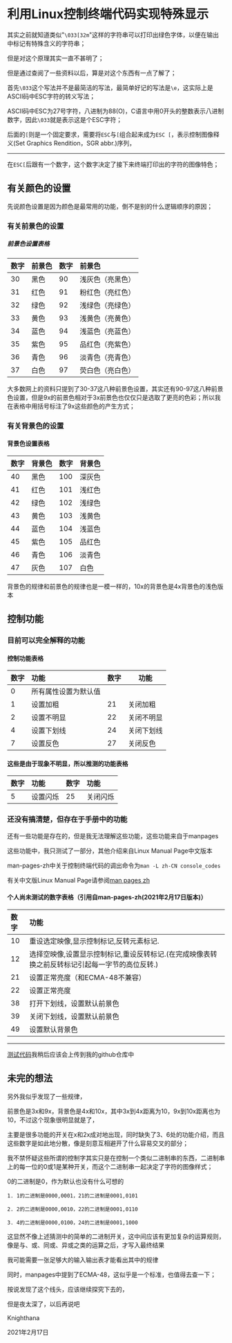 <meta name="created" content="2021-02-17">

# 利用Linux控制终端代码实现特殊显示

其实之前就知道类似"`\033[32m`"这样的字符串可以打印出绿色字体，以便在输出中标记有特殊含义的字符串；

但是对这个原理其实一直不甚明了；

但是通过查阅了一些资料以后，算是对这个东西有一点了解了；

首先`\033`这个写法并不是最简洁的写法，最简单好记的写法是`\e`，这实际上是ASCII码中ESC字符的转义写法；

ASCII码中ESC为27号字符，八进制为88(O)，C语言中用0开头的整数表示八进制数字，因此`\033`就是表示这是个ESC字符；

后面的`[`则是一个固定要求，需要将`ESC`与`[`组合起来成为`ESC [`，表示控制图像释义(Set Graphics Rendition，SGR abbr.)序列，

-----------------------------------------------------------------

在`ESC[`后跟有一个数字，这个数字决定了接下来终端打印出的字符的图像特色；

## 有关颜色的设置

先说颜色设置是因为颜色是最常用的功能，倒不是别的什么逻辑顺序的原因；

### 有关前景色的设置

##### 前景色设置表格

|数字|前景色|数字|前景色|
|:---|:------|:---|:------|
|30|黑色|90|浅灰色（亮黑色）|
|31|红色|91|粉红色（亮红色）|
|32|绿色|92|浅绿色（亮绿色）|
|33|黄色|93|浅黄色（亮黄色）|
|34|蓝色|94|浅蓝色（亮蓝色）|
|35|紫色|95|品红色（亮紫色）|
|36|青色|96|淡青色（亮青色）|
|37|白色|97|荧白色（亮白色）|

大多数网上的资料只提到了30-37这八种前景色设置，其实还有90-97这八种前景色设置，但是9x的前景色相对于3x前景色也仅仅只是选取了更亮的色彩；所以我在表格中用括号标注了9x这些颜色的产生方式；

### 有关背景色的设置

#### 背景色设置表格

|数字|背景色|数字|背景色|
|:---|:----|:---|:----|
|40|黑色|100|深灰色|
|41|红色|101|浅红色|
|42|绿色|102|浅绿色|
|43|黄色|103|浅黄色|
|44|蓝色|104|浅蓝色|
|45|紫色|105|品红色|
|46|青色|106|淡青色|
|47|灰色|107|白色|

背景色的规律和前景色的规律也是一模一样的，10x的背景色是4x背景色的浅色版本

## 控制功能

### 目前可以完全解释的功能

#### 控制功能表格

|数字|功能|数字|功能|
|:---|:---|:---|---|
|0|所有属性设置为默认值|
|1|设置加粗|21|关闭加粗|
|2|设置不明显|22|关闭不明显|
|4|设置下划线|24|关闭下划线|
|7|设置反色|27|关闭反色|

#### 这些是由于现象不明显，所以推测的功能表格

|数字|功能|数字|功能|
|:---|:---|:---|:---|
|5|设置闪烁|25|关闭闪烁|

### 还没有搞清楚，但存在于手册中的功能

还有一些功能是存在的，但是我无法理解这些功能，这些功能来自于manpages

这些功能中，我只测试了一部分，其他介绍来自Linux Manual Page中文版本

man-pages-zh中关于控制终端代码的调出命令为`man -L zh-CN console_codes`

有关中文版Linux Manual Page请参阅[man pages zh](https://github.com/man-pages-zh/manpages-zh)

#### 个人尚未测试的数字表格（引用自man-pages-zh(2021年2月17日版本)）

|数字|功能|
|:---|:----|
|10|重设选定映像,显示控制标记,反转元素标记.|
|12|选择空映像,设置显示控制标记,重设反转标记.(在完成映像表转换之前反转标记引起每一字节的高位反转.)|
|21|设置正常亮度（和ECMA-48不兼容）|
|22|设置正常亮度|
|38|打开下划线，设置默认前景色|
|39|关闭下划线，设置默认前景色|
|49|设置默认背景色|

---------------------------------------------------

[测试代码]((https://github.com/Knighthana/Gulog_Experiment_Codes/tree/main/SGR_test))我稍后应该会上传到我的github仓库中


## 未完的想法

另外我似乎发现了一些规律，

前景色是3x和9x，背景色是4x和10x，其中3x到4x距离为10，9x到10x距离也为10，不过这个现象很明显就是了，

主要是很多功能的开关在x和2x成对地出现，同时缺失了3、6处的功能介绍，而且这些数字是如此地分散，像是刻意互相避开了什么容易交叉的部分；

我不禁怀疑这些所谓的控制字其实只是在控制一个类似二进制串的东西，二进制串上的每一位的0或1是某种开关，而这个二进制串一起决定了字符的图像样式；

0的二进制是0，作为默认也没有什么可想的

    1. 1的二进制是0000,0001，21的二进制是0001,0101

    2. 2的二进制是0000,0010，22的二进制是0001,0110

    3. 4的二进制是0000,0100，24的二进制是0001,1000

这显然不像上述猜测中的简单的二进制开关，这中间应该有更加复杂的运算规则，像是与、或、同或、异或之类的运算之后，才写入最终结果

我可能需要一张足够大的输入输出表才能看出其中的规律

同时，manpages中提到了ECMA-48，这似乎是一个标准，也值得去查一下；

按说发现了这个线头，应该继续探究下去的，

但是夜太深了，以后再说吧

Knighthana

2021年2月17日
